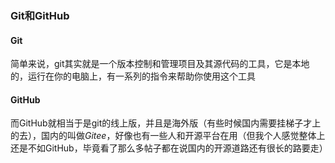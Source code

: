### Git和GitHub

#### Git
简单来说，git其实就是一个版本控制和管理项目及其源代码的工具，它是本地的，运行在你的电脑上，有一系列的指令来帮助你使用这个工具

#### GitHub
而GitHub就相当于是git的线上版，并且是海外版（有些时候国内需要挂梯子才上的去），国内的叫做*Gitee*，好像也有一些人和开源平台在用（但我个人感觉整体上还是不如GitHub，毕竟看了那么多帖子都在说国内的开源道路还有很长的路要走）